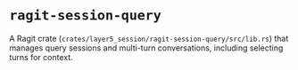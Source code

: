 # `ragit-session-query`

A Ragit crate (`crates/layer5_session/ragit-session-query/src/lib.rs`) that manages query sessions and multi-turn conversations, including selecting turns for context.